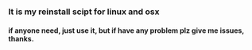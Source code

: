 ### It is my reinstall scipt for linux and osx 
#### if anyone need, just use it, but if have any problem plz give me issues, thanks.

